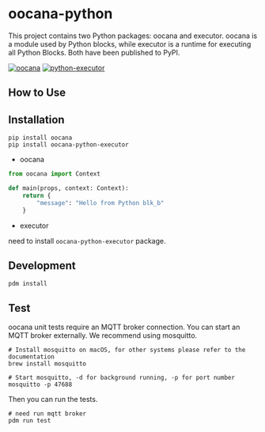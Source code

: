 # oocana-python

This project contains two Python packages: oocana and executor. oocana is a module used by Python blocks, while executor is a runtime for executing all Python Blocks. Both have been published to PyPI.

[![oocana](https://img.shields.io/pypi/v/oocana?label=oocana)](https://pypi.org/project/oocana/) [![python-executor](https://img.shields.io/pypi/v/oocana-python-executor?label=oocana-python-executor)](https://pypi.org/project/oocana-python-executor/)


## How to Use

## Installation

```shell
pip install oocana
pip install oocana-python-executor
```

* oocana

```python
from oocana import Context

def main(props, context: Context):
    return {
        "message": "Hello from Python blk_b"
    }
```


* executor

need to install `oocana-python-executor` package.


## Development

```shell
pdm install
```

## Test
oocana unit tests require an MQTT broker connection. You can start an MQTT broker externally. We recommend using mosquitto.

```shell
# Install mosquitto on macOS, for other systems please refer to the documentation
brew install mosquitto

# Start mosquitto, -d for background running, -p for port number
mosquitto -p 47688
```

Then you can run the tests.

```shell
# need run mqtt broker
pdm run test
```
